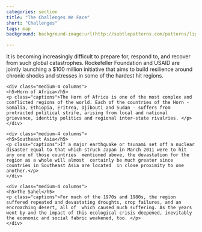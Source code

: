 ```yaml
---
categories: section
title: "The Challenges We Face"
short: "Challenges"
tags: map
background: background-image:url(http://subtlepatterns.com/patterns/lightpaperfibers.png);

---
```


<!-- <div class="row">
  <div class="medium-4 small-4 columns">
  	<div class="panel">
	<p class="captions">Since 1990, natural disasters have affected about 217 million people every year.</p>
	</div>
	</div>
  <div class="medium-4 small-4 columns">
  	<div class="panel">
	<p class="captions">Since 1990, natural disasters have affected about 217 million people every year.</p>
	</div>
	</div>
  <div class="medium-4 small-4 columns">
  	<div class="panel">
	<p class="captions">Since 1990, natural disasters have affected about 217 million people every year.</p>
	</div>
	</div>
</div> -->


<p class="main">It is becoming increasingly difficult to prepare for, respond to, and recover from such global catastrophes. Rockefeller Foundation and USAID are jointly launching a $100 million initiative that aims to build resilience around chronic shocks and stresses in some of the hardest hit regions.</p>


<div class="row">
<!-- 
	  <div class="medium-4 small-4 columns"> 
	  		<div id='map1' class="map"></div>
	  </div>
		<div class="medium-4 small-4 columns"> 
			<div id='map2' class="map"></div>
		</div>
		<div class="medium-4 small-4 columns"> 
			<div id='map3' class="map"></div>
		</div> -->


	<div class="medium-4 columns">
	<h5>Horn of Africa</h5>
	<p class="captions">The Horn of Africa is one of the most complex and conflicted regions of the world. Each of the countries of the Horn - Somalia, Ethiopia, Eritrea, Djibouti and Sudan - suffers from protracted political strife, arising from local and national grievance, identity politics and regional inter-state rivalries. </p>
	</div>
 
	<div class="medium-4 columns">
	<h5>Southeast Asia</h5>
	<p class="captions">If a major earthquake or tsunami set off a nuclear disaster equal to that which struck Japan in March 2011 were to hit any one of those countries  mentioned above, the devastation for the region as a whole will almost  certainly be much greater since countries in Southeast Asia are located  in close proximity to one another.</p>
	</div>
 
	<div class="medium-4 columns">
  	<h5>The Sahel</h5>
	<p class="captions">For much of the 1970s and 1980s, the region suffered repeated and devastating droughts, crop failures, and an encroaching desert, all of  which caused much suffering. As the years went by and the impact of this ecological crisis deepened, inevitably the economic and social fabric weakened, too. </p>
	</div>
</div>
